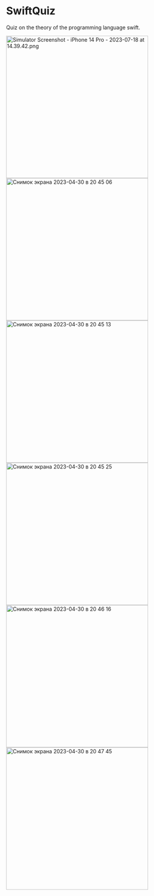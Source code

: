 # SwiftQuiz
Quiz on the theory of the programming language swift. 


<img width="383" alt="Simulator Screenshot - iPhone 14 Pro - 2023-07-18 at 14.39.42.png" src="https://user-images.githubusercontent.com/117233833/235368610-60157b75-7f19-480f-861d-ef1388452a1e.png">
<img width="383" alt="Снимок экрана 2023-04-30 в 20 45 06" src="https://user-images.githubusercontent.com/117233833/235368622-0f03e8c9-c257-4e87-86d3-8be8cdb254e3.png">
<img width="383" alt="Снимок экрана 2023-04-30 в 20 45 13" src="https://user-images.githubusercontent.com/117233833/235368636-a25639e8-e733-4ac5-93ee-86f530a51d88.png">
<img width="383" alt="Снимок экрана 2023-04-30 в 20 45 25" src="https://user-images.githubusercontent.com/117233833/235368655-a2fc8c23-bcf7-458b-8ad3-ca8800e915a2.png">
<img width="383" alt="Снимок экрана 2023-04-30 в 20 46 16" src="https://user-images.githubusercontent.com/117233833/235368659-bd5b9927-41bf-4b73-b588-d21913b2d009.png">
<img width="383" alt="Снимок экрана 2023-04-30 в 20 47 45" src="https://user-images.githubusercontent.com/117233833/235368664-09f48b85-de89-4a11-9182-b5bc40f3b6ee.png">

